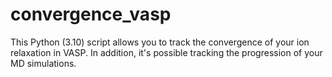 # convergence_vasp
This Python (3.10) script allows you to track the convergence of your ion relaxation in VASP. In addition, it's possible tracking the progression of your MD simulations.

